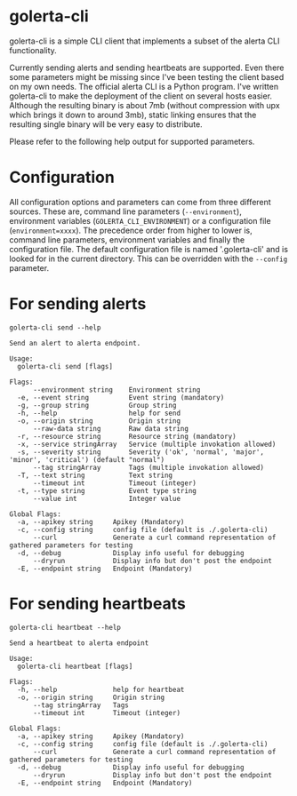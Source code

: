 # golerta-cli

golerta-cli is a simple CLI client that implements a subset of the alerta CLI functionality.

Currently sending alerts and sending heartbeats are supported. Even there some parameters might be missing since I've been testing the client based on my own needs. The official alerta CLI is a Python program.
I've written golerta-cli to make the deployment of the client on several hosts easier. Although the resulting binary is about 7mb (without compression with upx which brings it down to around 3mb), static linking ensures that the resulting single binary will be very easy to distribute. 

Please refer to the following help output for supported parameters.

# Configuration

All configuration options and parameters can come from three different sources. These are, command line parameters (`--environment`), environment variables (`GOLERTA_CLI_ENVIRONMENT`) or a configuration file (`environment=xxxx`). The precedence order from higher to lower is, command line parameters, environment variables and finally the configuration file. The default configuration file is named '.golerta-cli' and is looked for in the current directory. This can be overridden with the `--config` parameter.

# For sending alerts

```
golerta-cli send --help

Send an alert to alerta endpoint.

Usage:
  golerta-cli send [flags]

Flags:
      --environment string    Environment string
  -e, --event string          Event string (mandatory)
  -g, --group string          Group string
  -h, --help                  help for send
  -o, --origin string         Origin string
      --raw-data string       Raw data string
  -r, --resource string       Resource string (mandatory)
  -x, --service stringArray   Service (multiple invokation allowed)
  -s, --severity string       Severity ('ok', 'normal', 'major', 'minor', 'critical') (default "normal")
      --tag stringArray       Tags (multiple invokation allowed)
  -T, --text string           Text string
      --timeout int           Timeout (integer)
  -t, --type string           Event type string
      --value int             Integer value

Global Flags:
  -a, --apikey string     Apikey (Mandatory)
  -c, --config string     config file (default is ./.golerta-cli)
      --curl              Generate a curl command representation of gathered parameters for testing
  -d, --debug             Display info useful for debugging
      --dryrun            Display info but don't post the endpoint
  -E, --endpoint string   Endpoint (Mandatory)
```

# For sending heartbeats

```
golerta-cli heartbeat --help

Send a heartbeat to alerta endpoint

Usage:
  golerta-cli heartbeat [flags]

Flags:
  -h, --help              help for heartbeat
  -o, --origin string     Origin string
      --tag stringArray   Tags
      --timeout int       Timeout (integer)

Global Flags:
  -a, --apikey string     Apikey (Mandatory)
  -c, --config string     config file (default is ./.golerta-cli)
      --curl              Generate a curl command representation of gathered parameters for testing
  -d, --debug             Display info useful for debugging
      --dryrun            Display info but don't post the endpoint
  -E, --endpoint string   Endpoint (Mandatory)
```
